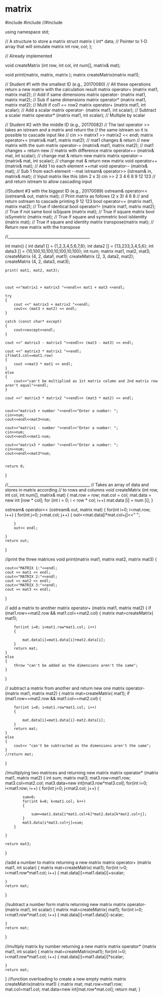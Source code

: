 # matrix
#include <iostream>
#include <iomanip>
//#include <cassert>

using namespace std;

// A structure to store a matrix
struct matrix
{
    int* data;       // Pointer to 1-D array that will simulate matrix
    int row, col;
};

// Already implemented

void createMatrix (int row, int col, int num[], matrix& mat);

void print(matrix, matrix, matrix );
matrix createMatrix(matrix mat1);


// Student #1 with the smallest ID (e.g., 20170080)
// All these operations return a new matrix with the calculation result
matrix operator+  (matrix mat1, matrix mat2); // Add if same dimensions
matrix operator-  (matrix mat1, matrix mat2); // Sub if same dimensions
matrix operator*  (matrix mat1, matrix mat2); // Multi if col1 == row2
matrix operator+  (matrix mat1, int scalar);  // Add a scalar
matrix operator-  (matrix mat1, int scalar);  // Subtract a scalar
matrix operator*  (matrix mat1, int scalar);  // Multiple by scalar

// Student #2 with the middle ID (e.g., 20170082)
// The last operator >> takes an istream and a matrix and return the
// the same istream so it is possible to cascade input like
// cin >> matrix1 >> matrix2 << endl;
matrix operator+= (matrix& mat1, matrix mat2); // mat1 changes & return
// new matrix with the sum
matrix operator-= (matrix& mat1, matrix mat2); // mat1 changes + return new
// matrix with difference
matrix operator+= (matrix& mat, int scalar);   // change mat & return new matrix
matrix operator-= (matrix& mat, int scalar);   // change mat & return new matrix
void   operator++ (matrix& mat);   	// Add 1 to each element ++mat
void   operator-- (matrix& mat);    	// Sub 1 from each element --mat
istream& operator>> (istream& in, matrix& mat);
// Input matrix like this (dim 2 x 3) cin >> 2 3 4 6 8 9 12 123
// and return istream to allow cascading input

//Student #3 with the biggest ID (e.g., 20170089)
ostream& operator<< (ostream& out, matrix mat);
// Print matrix  as follows (2 x 3)			4	 6 	  8
// and return ostream to cascade printing	9	12  	123
bool   operator== (matrix mat1, matrix mat2);	// True if identical
bool   operator!= (matrix mat1, matrix mat2); 	// True if not same
bool   isSquare   (matrix mat);  // True if square matrix
bool   isSymetric (matrix mat);  // True if square and symmetric
bool   isIdentity (matrix mat);  // True if square and identity
matrix transpose(matrix mat);    // Return new matrix with the transpose

//__________________________________________

int main()
{
    int data1 [] = {1,2,3,4,5,6,7,8};
    int data2 [] = {13,233,3,4,5,6};
    int data3 [] = {10,100,10,100,10,100,10,100};
    int num;
    matrix mat1, mat2, mat3;
    createMatrix (4, 2, data1, mat1);
    createMatrix (2, 3, data2, mat2);
    createMatrix (4, 2, data3, mat3);

    print( mat1, mat2, mat3);



    cout <<"matrix1 + matrix3 "<<endl<< mat1 + mat3 <<endl;

    try
    {
        cout <<" matrix3 + matrix2 "<<endl;
        cout<< (mat3 + mat2) << endl;
    }

    catch (const char* except)
    {
        cout<<except<<endl;
    }

    cout <<" matrix3 - matrix3 "<<endl<< (mat3 - mat3) << endl;

    cout <<" matrix3 * matrix1 "<<endl;
    if(mat3.col==mat1.row)
    {
        cout <<mat3 * mat1 << endl;
    }
    else
    {
        cout<<"can't be multiplied as 1st matrix column and 2nd matrix row aren't equal"<<endl;
    }

    cout <<" matrix3 * matrix2 "<<endl<< (mat3 * mat2) << endl;


    cout<<"matrix3 + number "<<endl<<"Enter a number: ";
    cin>>num;
    cout<<endl<<mat3+num;

    cout<<"matrix1 - number "<<endl<<"Enter a number: ";
    cin>>num;
    cout<<endl<<mat1-num;

    cout<<"matrix3 * number "<<endl<<"Enter a number: ";
    cin>>num;
    cout<<endl<<mat3*num;


    return 0;
}

//__________________________________________
// Takes an array of data and stores in matrix according
// to rows and columns
void createMatrix (int row, int col, int num[], matrix& mat)
{
    mat.row = row;
    mat.col = col;
    mat.data = new int [row * col];
    for (int i = 0; i < row * col; i++)
        mat.data [i] = num [i];
}

ostream& operator<< (ostream& out, matrix mat)
{
    for(int i=0; i<mat.row; i++)
    {
        for(int j=0; j<mat.col; j++)
        {
            out<<mat.data[i*mat.col+j]<<" ";

        }
        out<< endl;

    }
    return out;
}


//print the three matrices
void print(matrix mat1, matrix mat2, matrix mat3)
{

    cout<<"MATRIX 1:"<<endl;
    cout << mat1 << endl;
    cout<<"MATRIX 2:"<<endl;
    cout << mat2 << endl;
    cout<<"MATRIX 3:"<<endl;
    cout << mat3 << endl;
}

// add a matrix to another
matrix operator+  (matrix mat1, matrix mat2)
{
    if (mat1.row==mat2.row  && mat1.col==mat2.col)
    {
        matrix mat=createMatrix( mat1);

        for(int i=0; i<mat1.row*mat1.col; i++)
        {

            mat.data[i]=mat1.data[i]+mat2.data[i];
        }
        return mat;
    }
    else
    {
        throw "can't be added as the dimensions aren't the same";
    }

}

// subtract a matrix from another and return new one
matrix operator-  (matrix mat1, matrix mat2)
{
    matrix mat=createMatrix( mat1);
    if (mat1.row==mat2.row  && mat1.col==mat2.col)
    {



        for(int i=0; i<mat1.row*mat1.col; i++)
        {

            mat.data[i]=mat1.data[i]-mat2.data[i];
        }
        return mat;
    }
    else
    {
        cout<< "can't be subtracted as the dimensions aren't the same";
    }
    //return mat;
}

//multiplying two matrices and returning new matrix
matrix operator*  (matrix mat1, matrix mat2)
{
    int sum;
    matrix mat3;
    mat3.row=mat1.row;
    mat3.col=mat2.col;
    mat3.data=new int[mat3.row*mat3.col];
    for(int i=0; i<mat1.row; i++)
    {
        for(int j=0; j<mat2.col; j++)
        {

            sum=0;
            for(int k=0; k<mat1.col; k++)
            {

                sum+=mat1.data[i*mat1.col+k]*mat2.data[k*mat2.col+j];
            }
            mat3.data[i*mat3.col+j]=sum;
        }

    }

    return mat3;
}

//add a number to matrix returning a new matrix
matrix operator+  (matrix mat1, int scalar)
{
    matrix mat=createMatrix( mat1);
    for(int i=0; i<mat1.row*mat1.col; i++)
    {
        mat.data[i]=mat1.data[i]+scalar;

    }
    return mat;
}

//subtract a number form matrix returning new matrix
matrix operator-  (matrix mat1, int scalar)
{
    matrix mat=createMatrix( mat1);
    for(int i=0; i<mat1.row*mat1.col; i++)
    {
        mat.data[i]=mat1.data[i]-scalar;

    }
    return mat;
}


//multiply matrix by number returning a new matrix
matrix operator*  (matrix mat1, int scalar)
{
    matrix mat=createMatrix(mat1);
    for(int i=0; i<mat1.row*mat1.col; i++)
    {
        mat.data[i]=mat1.data[i]*scalar;

    }
    return mat;
}
//function overloading to create a new empty matrix
matrix createMatrix(matrix mat1)
{
    matrix mat;
    mat.row=mat1.row;
    mat.col=mat1.col;
    mat.data=new int[mat.row*mat.col];
    return mat;
}

